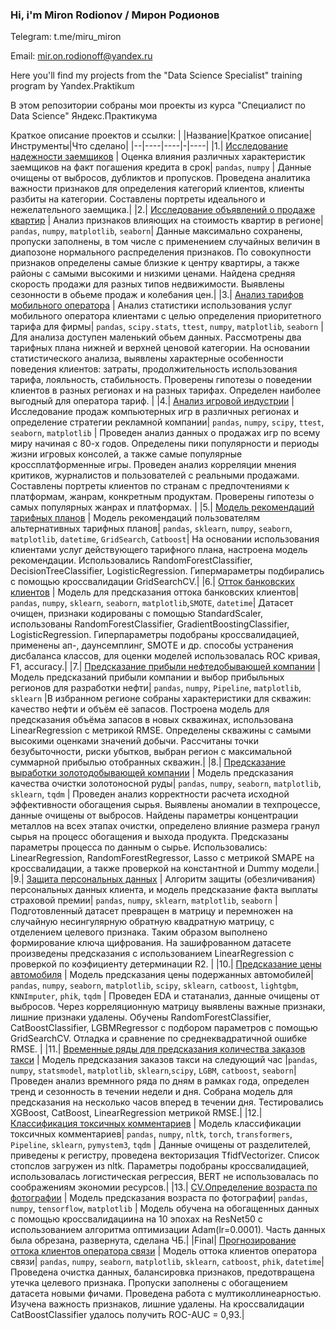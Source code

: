 
### Hi, i'm Miron Rodionov / Мирон Родионов 

Telegram: t.me/miru_miron

Email: mir.on.rodionoff@yandex.ru

Here you'll find my projects from the "Data Science Specialist" training program by Yandex.Praktikum

В этом репозитории собраны мои проекты из курса "Специалист по Data Science" Яндекс.Практикума

Краткое описание проектов и ссылки:
| |Название|Краткое описание|Инструменты|Что сделано|
|--|----|----|-|----|
|1.| [Исследование надежности заемщиков](https://github.com/MironRodionoff/yandex_practicum/blob/main/Project_01/README.md) | Оценка влияния различных характеристик заемщиков на факт погашения кредита в срок| `pandas`, `numpy` | Данные очищены от выбросов, дубликтов и пропусков. Проведена аналитика важности признаков для определения категорий клиентов, клиенты разбиты на категории. Составлены портреты идеального и нежелательного заемщика.|
|2.| [Исследование объявлений о продаже квартир](https://github.com/MironRodionoff/yandex_practicum/blob/main/Project_02/README.md) | Анализ признаков влияющих на стоимость квартир в регионе| `pandas`, `numpy`, `matplotlib`, `seaborn`| Данные максимально сохранены, пропуски заполнены, в том числе с применением случайных величин в диапозоне нормального распределения признаков. По совокупности признаков определены самые близкие к центру квартиры, а также районы с самыми высокими и низкими ценами. Найдена средняя скорость продажи для разных типов недвижимости. Выявлены сезонности в обьеме продаж и колебания цен.|
|3.| [Анализ тарифов мобильного оператора](https://github.com/MironRodionoff/yandex_practicum/blob/main/Project_03/README.md) | Анализ статистики использования услуг мобильного оператора клиентами с целью определения приоритетного тарифа для фирмы| `pandas`, `scipy.stats`, `ttest`, `numpy`, `matplotlib`, `seaborn` | Для анализа доступен маленький обьем данных. Рассмотрены два тарифных плана нижней и верхней ценовой категории. На основании статистического анализа, выявлены характерные особенности поведения клиентов: затраты, продолжительность использования тарифа, лояльность, стабильность. Проверены гипотезы о поведении клиентов в разных регионах и на разных тарифах. Определен наиболее выгодный для оператора тариф. |
|4.| [Анализ игровой индустрии](https://github.com/MironRodionoff/yandex_practicum/blob/main/Project_04/README.md) | Исследование продаж компьютерных игр в различных регионах и определение стратегии рекламной компании| `pandas`, `numpy`, `scipy`, `ttest`, `seaborn`, `matplotlib` | Проведен анализ данных о продажах игр по всему миру начиная с 80-х годов. Определены пики популярности и периоды жизни игровых консолей, а также самые популярные кроссплатформенные игры. Проведен анализ корреляции мнения критиков, журналистов и пользователей с реальными продажами. Составлены портреты клиентов по странам с предпочтениями к платформам, жанрам, конкретным продуктам. Проверены гипотезы о самых популярных жанрах и платформах. |
|5.| [Модель рекомендаций тарифных планов](https://github.com/MironRodionoff/yandex_practicum/blob/main/Project_05/README.md) | Модель рекомендаций пользователям альтернативных тарифных планов| `pandas`, `sklearn`, `numpy`, `seaborn`, `matplotlib`, `datetime`, `GridSearch`, `Catboost`| На основании использования клиентами услуг действующего тарифного плана, настроена модель рекомендации. Использовались RandomForestClassifier, DecisionTreeClassifier, LogisticRegression. Гипермараметры подбирались с помощью кроссвалидации GridSearchCV.| 
|6.| [Отток банковских клиентов](https://github.com/MironRodionoff/yandex_practicum/blob/main/Project_06/README.md) | Модель для предсказания оттока банковских клиентов| `pandas`, `numpy`, `sklearn`, `seaborn`, `matplotlib`,`SMOTE`, `datetime`| Датасет очищен, признаки кодированы с помощью StandardScaler, использованы RandomForestClassifier, GradientBoostingClassifier, LogisticRegression. Гиперпараметры подобраны кроссвалидацией, применены ап-, даунсемплинг, SMOTE и др. способы устранения дисбаланса классов, для оценки моделей использовалась ROC кривая, F1, accuracy.|
|7.| [Предсказание прибыли нефтедобывающей компании](https://github.com/MironRodionoff/yandex_practicum/blob/main/Project_07/README.md) | Модель предсказаний прибыли компании и выбор прибыльных регионов для разработки нефти| `pandas`, `numpy`, `Pipeline`, `matplotlib`, `sklearn` |В избранном регионе собраны характеристики для скважин: качество нефти и объём её запасов. Построена модель для предсказания объёма запасов в новых скважинах, использована LinearRegression с метрикой RMSE. Определены скважины с самыми высокими оценками значений добычи. Рассчитаны точки безубыточности, риски убытков, выбран регион с максимальной суммарной прибылью отобранных скважин.|
|8.| [Предсказание выработки золотодобывающей компании](https://github.com/MironRodionoff/yandex_practicum/blob/main/Project_08/README.md) | Модель предсказания качества очистки золотоносной руды| `pandas`, `numpy`, `seaborn`, `matplotlib`, `sklearn`, `tqdm` | Проведен анализ корректности расчета исходной эффективности обогащения сырья. Выявлены аномалии в техпроцессе, данные очищены от выбросов. Найдены параметры концентрации металлов на всех этапах очистки, определено влияние размера гранул сырья на процесс обогащения и выхода продукта. Предсказаны параметры процесса по данным о сырье. Использовались: LinearRegression, RandomForestRegressor, Lasso c метрикой SMAPE на кроссвалидации, а также проверкой на константной и Dummy модели.|
|9.| [Защита персональных данных](https://github.com/MironRodionoff/yandex_practicum/blob/main/Project_09/README.md) | Алгоритм защиты (обезличивания) персональных данных клиента, и модель предсказание факта выплаты страховой премии| `pandas`, `numpy`, `sklearn`, `matplotlib`, `seaborn` | Подготовленный датасет превращен в матрицу и перемножен на случайную несингулярную обратную квадратную матрицу, с отделением целевого признака. Таким образом выполнено формирование ключа щифрования. На зашифрованном датасете произведены предсказания с использованием LinearRegression с проверкой по коэфициенту детерминации R2. |
|10.| [Предсказание цены автомобиля](https://github.com/MironRodionoff/yandex_practicum/blob/main/Project_10/README.md) | Модель предсказания цены подержанных автомобилей| `pandas`, `numpy`, `seaborn`, `matplotlib`, `scipy`, `sklearn`, `catboost`, `lightgbm`, `KNNImputer`, `phik`, `tqdm` |  Проведен EDA и статанализ, данные очищены от выбросов. Через корреляционную матрицу выявлены важные признаки, лишние признаки удалены. Обучены RandomForestClassifier, CatBoostClassifier, LGBMRegressor с подбором параметров с помощью GridSearchCV. Отладка и сравнение по среднеквадратичной ошибке RMSE. |
|11.| [Временные ряды для предсказания количества заказов такси](https://github.com/MironRodionoff/yandex_practicum/blob/main/Project_11/README.md) | Модель предсказания заказов такси на следующий час |`pandas`, `numpy`, `statsmodel`, `matplotlib`, `sklearn`,`scipy`, `LGBM`, `catboost`, `seaborn`| Проведен анализ времнного ряда по дням в рамках года, определен тренд и сезонность в течении недели и дня. Собрана модель для предсказания на несколько часов вперед в течении дня. Тестировались  XGBoost, CatBoost, LinearRegression метрикой RMSE.|
|12.| [Классификация токсичных комментариев](https://github.com/MironRodionoff/yandex_practicum/blob/main/Project_12/README.md) | Модель классификации токсичных комментариев| `pandas`, `numpy`, `nltk`, `torch`, `transformers`, `Pipeline`, `sklearn`, `pymystem3`, `tqdm` | Данные очищены от разделителей, приведены к регистру, проведена векторизация TfidfVectorizer. Список стопслов загружен из nltk. Параметры подобраны кроссвалидацией, использовалась логистическая регрессия, BERT не использовалась по соображениям экономии ресурсов.|
|13.| [CV.Определение возраста по фотографии](https://github.com/MironRodionoff/yandex_practicum/blob/main/Project_13/README.md) | Модель предсказания возраста по фотографии| `pandas`, `numpy`, `tensorflow`, `matplotlib` | Модель обучена на обогащенных данных с помощью кроссвалидациина на 10 эпохах на ResNet50 с использованием алгоритма оптимизации Adam(lr=0.0001). Часть данных была обрезана, развернута, сделана ЧБ.|
|Final| [Прогнозирование оттока клиентов оператора связи](https://github.com/MironRodionoff/yandex_practicum/blob/main/Final_Project/README.md) | Модель оттока клиентов оператора связи| `pandas`, `numpy`, `seaborn`, `matplotlib`, `sklearn`, `catboost`, `phik`, `datetime`| Проведена очистка данных, балансировка признаков, предотвращена утечка целевого признака. Пропуски заполнены с обогащением датасета новыми фичами. Проведена работа с мултиколлинеарностью. Изучена важность признаков, лишние удалены. На кроссвалидации CatBoostClassifier удалось получить  ROC-AUC = 0,93.|
